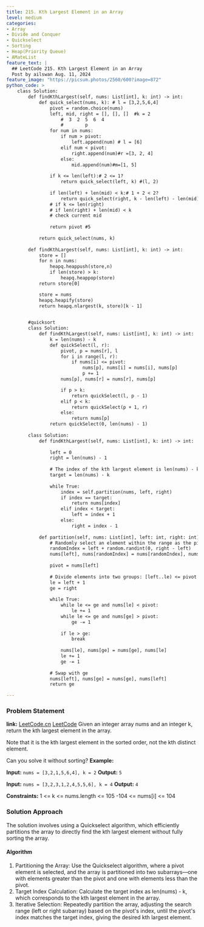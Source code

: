 ```yaml
---
title: 215. Kth Largest Element in an Array
level: medium
categories:
- Array
- Divide and Conquer
- Quickselect
- Sorting
- Heap(Priority Queue)
- AMateList
feature_text: |
  ## LeetCode 215. Kth Largest Element in an Array
  Post by ailswan Aug. 11, 2024
feature_image: "https://picsum.photos/2560/600?image=872"
python_code: >
    class Solution:
        def findKthLargest(self, nums: List[int], k: int) -> int:
            def quick_select(nums, k): # l = [3,2,5,6,4]
                pivot = random.choice(nums)
                left, mid, right = [], [], []  #k = 2
                    #  3  2  5  6  4
                    #        p
                for num in nums:
                    if num > pivot:
                        left.append(num) # l = [6]
                    elif num < pivot:
                        right.append(num)#r =[3, 2, 4]
                    else:
                        mid.append(num)#m=[1, 5]
                
                if k <= len(left):# 2 <= 1?
                    return quick_select(left, k) #(l, 2)
                
                if len(left) + len(mid) < k:# 1 + 2 < 2?
                    return quick_select(right, k - len(left) - len(mid))
                # if k <= len(right)
                # if len(right) + len(mid) < k
                # check current mid
                        
                return pivot #5
            
            return quick_select(nums, k)
            
        def findKthLargest(self, nums: List[int], k: int) -> int:
            store = []
            for n in nums:
                heapq.heappush(store,n)
                if len(store) > k:
                    heapq.heappop(store)
            return store[0]

            store = nums
            heapq.heapify(store)
            return heapq.nlargest(k, store)[k - 1]
        

        #quicksort 
        class Solution:
            def findKthLargest(self, nums: List[int], k: int) -> int:
                k = len(nums) - k 
                def quickSelect(l, r):
                    pivot, p = nums[r], l
                    for i in range(l, r):
                        if nums[i] <= pivot:
                            nums[p], nums[i] = nums[i], nums[p]
                            p += 1
                    nums[p], nums[r] = nums[r], nums[p]

                    if p > k:
                        return quickSelect(l, p - 1)
                    elif p < k:
                        return quickSelect(p + 1, r)
                    else:
                        return nums[p]
                return quickSelect(0, len(nums) - 1)
        
        class Solution:
            def findKthLargest(self, nums: List[int], k: int) -> int:
        
                left = 0
                right = len(nums) - 1
                
                # The index of the kth largest element is len(nums) - k
                target = len(nums) - k
                
                while True:
                    index = self.partition(nums, left, right)
                    if index == target:
                        return nums[index]
                    elif index < target:
                        left = index + 1
                    else:
                        right = index - 1
            
            def partition(self, nums: List[int], left: int, right: int) -> int:
                # Randomly select an element within the range as the pivot
                randomIndex = left + random.randint(0, right - left)
                nums[left], nums[randomIndex] = nums[randomIndex], nums[left]
                
                pivot = nums[left]
                
                # Divide elements into two groups: [left..le) <= pivot and (ge..right] >= pivot
                le = left + 1
                ge = right
                
                while True:
                    while le <= ge and nums[le] < pivot:
                        le += 1
                    while le <= ge and nums[ge] > pivot:
                        ge -= 1
                    
                    if le > ge:
                        break
                    
                    nums[le], nums[ge] = nums[ge], nums[le]
                    le += 1
                    ge -= 1
                
                # Swap with ge
                nums[left], nums[ge] = nums[ge], nums[left]
                return ge

---
```


### Problem Statement
**link:**
[LeetCode.cn](https://leetcode.cn/problems/excel-sheet-column-title/)
[LeetCode](https://leetcode.com/excel-sheet-column-title/)
Given an integer array nums and an integer k, return the kth largest element in the array.

Note that it is the kth largest element in the sorted order, not the kth distinct element.

Can you solve it without sorting?
**Example:**

**Input:** `nums = [3,2,1,5,6,4], k = 2`
**Output:** `5`

**Input:** `nums = [3,2,3,1,2,4,5,5,6], k = 4`
**Output:** `4`

**Constraints:**
1 <= k <= nums.length <= 105
-104 <= nums[i] <= 104

### Solution Approach
The solution involves using a Quickselect algorithm, which efficiently partitions the array to directly find the kth largest element without fully sorting the array.

#### Algorithm
1. Partitioning the Array: Use the Quickselect algorithm, where a pivot element is selected, and the array is partitioned into two subarrays—one with elements greater than the pivot and one with elements less than the pivot.
2. Target Index Calculation: Calculate the target index as len(nums) - k, which corresponds to the kth largest element in the array.
3. Iterative Selection: Repeatedly partition the array, adjusting the search range (left or right subarray) based on the pivot's index, until the pivot's index matches the target index, giving the desired kth largest element.